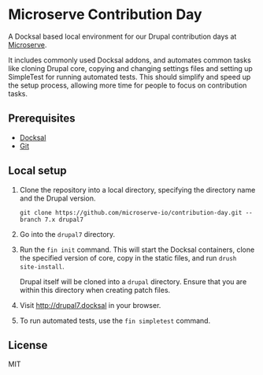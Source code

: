# Microserve Contribution Day

A Docksal based local environment for our Drupal contribution days at [Microserve](https://microserve.io).

It includes commonly used Docksal addons, and automates common tasks like cloning Drupal core, copying and changing settings files and setting up SimpleTest for running automated tests.
This should simplify and speed up the setup process, allowing more time for people to focus on contribution tasks.

## Prerequisites

- [Docksal](https://docksal.io)
- [Git](https://git-scm.com)

## Local setup

1. Clone the repository into a local directory, specifying the directory name and the Drupal version.

    ```
    git clone https://github.com/microserve-io/contribution-day.git --branch 7.x drupal7
    ```

1. Go into the `drupal7` directory.

1. Run the `fin init` command. This will start the Docksal containers, clone the specified version of core, copy in the static files, and run `drush site-install`.

   Drupal itself will be cloned into a `drupal` directory. Ensure that you are within this directory when creating patch files.

1. Visit http://drupal7.docksal in your browser.

1. To run automated tests, use the `fin simpletest` command.

## License

MIT
